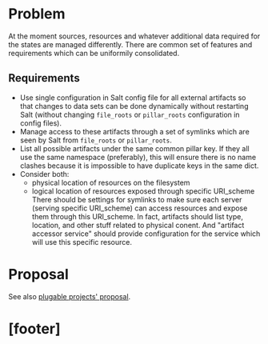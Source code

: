 
# Problem #

At the moment sources, resources and whatever additional data required for
the states are managed differently. There are common set of features and
requirements which can be uniformily consolidated.

## Requirements ##

* Use single configuration in Salt config file for all external artifacts
  so that changes to data sets can be done dynamically without restarting
  Salt (without changing `file_roots` or `pillar_roots` configuration in
  config files).
* Manage access to these artifacts through a set of symlinks which are
  seen by Salt from `file_roots` or `pillar_roots`.
* List all possible artifacts under the same common pillar key.
  If they all use the same namespace (preferably), this will ensure there
  is no name clashes because it is impossible to have duplicate keys
  in the same dict.
* Consider both:
  * physical location of resources on the filesystem
  * logical location of resources exposed through specific URI_scheme
  There should be settings for symlinks to make sure each server (serving
  specific URI_scheme) can access resources and expose them through this
  URI_scheme.
  In fact, artifacts should list type, location, and other stuff related
  to physical conent. And "artifact accessor service" should provide
  configuration for the service which will use this specific resource.

# Proposal #

See also [plugable projects' proposal][1].

# [footer] #

[1]: docs/todo/plugable_projects.md#proposal

